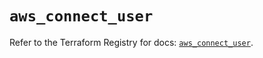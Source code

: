 # `aws_connect_user`

Refer to the Terraform Registry for docs: [`aws_connect_user`](https://registry.terraform.io/providers/hashicorp/aws/5.71.0/docs/resources/connect_user).
